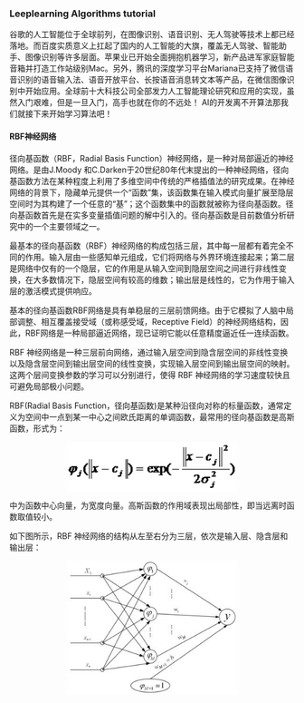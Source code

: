 ### Leeplearning Algorithms tutorial
谷歌的人工智能位于全球前列，在图像识别、语音识别、无人驾驶等技术上都已经落地。而百度实质意义上扛起了国内的人工智能的大旗，覆盖无人驾驶、智能助手、图像识别等许多层面。苹果业已开始全面拥抱机器学习，新产品进军家庭智能音箱并打造工作站级别Mac。另外，腾讯的深度学习平台Mariana已支持了微信语音识别的语音输入法、语音开放平台、长按语音消息转文本等产品，在微信图像识别中开始应用。全球前十大科技公司全部发力人工智能理论研究和应用的实现，虽然入门艰难，但是一旦入门，高手也就在你的不远处！
AI的开发离不开算法那我们就接下来开始学习算法吧！

#### RBF神经网络

径向基函数（RBF，Radial Basis Function）神经网络，是一种对局部逼近的神经网络。是由J.Moody 和C.Darken于20世纪80年代末提出的一种神经网络，径向基函数方法在某种程度上利用了多维空间中传统的严格插值法的研究成果。在神经网络的背景下，隐藏单元提供一个“函数”集，该函数集在输入模式向量扩展至隐层空间时为其构建了一个任意的“基”；这个函数集中的函数就被称为径向基函数。径向基函数首先是在实多变量插值问题的解中引入的。径向基函数是目前数值分析研究中的一个主要领域之一。

最基本的径向基函数（RBF）神经网络的构成包括三层，其中每一层都有着完全不同的作用。输入层由一些感知单元组成，它们将网络与外界环境连接起来；第二层是网络中仅有的一个隐层，它的作用是从输入空间到隐层空间之间进行非线性变换，在大多数情况下，隐层空间有较高的维数；输出层是线性的，它为作用于输入层的激活模式提供响应。

基本的径向基函数RBF网络是具有单稳层的三层前馈网络。由于它模拟了人脑中局部调整、相互覆盖接受域（或称感受域，Receptive Field）的神经网络结构，因此，RBF网络是一种局部逼近网络，现已证明它能以任意精度逼近任一连续函数。

RBF 神经网络是一种三层前向网络，通过输入层空间到隐含层空间的非线性变换以及隐含层空间到输出层空间的线性变换，实现输入层空间到输出层空间的映射。这两个层间变换参数的学习可以分别进行，使得 RBF 神经网络的学习速度较快且可避免局部极小问题。


RBF(Radial Basis Function，径向基函数)是某种沿径向对称的标量函数，通常定义为空间中一点到某一中心之间欧氏距离的单调函数，最常用的径向基函数是高斯函数，形式为：

<p align="center">
<img width="300" align="center" src="../../images/7.jpg" />
</p>

中为函数中心向量，为宽度向量。高斯函数的作用域表现出局部性，即当远离时函数取值较小。

如下图所示，RBF 神经网络的结构从左至右分为三层，依次是输入层、隐含层和输出层：

<p align="center">
<img width="300" align="center" src="../../images/8.jpg" />
</p>

